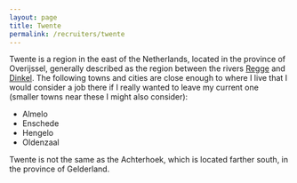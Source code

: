```yaml
---
layout: page
title: Twente
permalink: /recruiters/twente
---
```


Twente is a region in the east of the Netherlands, located in the province of Overijssel, generally described as the region
between the rivers <a href="https://en.wikipedia.org/wiki/Regge_(river)">Regge</a> and [Dinkel](https://en.wikipedia.org/wiki/Dinkel). 
The following towns and cities are close enough to where I live that I would consider a job there if I really wanted to leave my
current one (smaller towns near these I might also consider):

 * Almelo
 * Enschede
 * Hengelo
 * Oldenzaal

Twente is not the same as the Achterhoek, which is located farther south, in the province of Gelderland.
